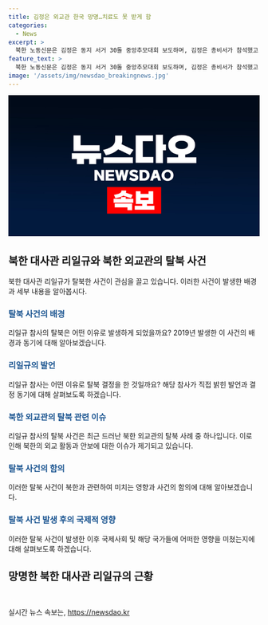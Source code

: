 ```yaml
---
title: 김정은 외교관 한국 망명…치료도 못 받게 함
categories:
  - News
excerpt: >
  북한 노동신문은 김정은 동지 서거 30돌 중앙추모대회 보도하며, 김정은 총비서가 참석했고 리일환 당 비서가 추모사를 맡았다. 또한, 쿠바 주재 북한대사관 리일규가 한국으로 망명한 사실이 확인됐다. 리 참사는 뇌물 요구와 치료 거부 등으로 탈북을 결심했으며, 한국과 쿠바 간의 수교를 저지하는 임무를 맡았지만 2월에 한국은 쿠바와 수교를 맺었다. 지난해 리 참사의 임무는 한국과 쿠바 간의 수교를 저지하는 것이었지만 2월 한국은 쿠바와 65년 만에 수교를 맺었다. 
feature_text: >
  북한 노동신문은 김정은 동지 서거 30돌 중앙추모대회 보도하며, 김정은 총비서가 참석했고 리일환 당 비서가 추모사를 맡았다. 또한, 쿠바 주재 북한대사관 리일규가 한국으로 망명한 사실이 확인됐다. 리 참사는 뇌물 요구와 치료 거부 등으로 탈북을 결심했으며, 한국과 쿠바 간의 수교를 저지하는 임무를 맡았지만 2월에 한국은 쿠바와 수교를 맺었다. 지난해 리 참사의 임무는 한국과 쿠바 간의 수교를 저지하는 것이었지만 2월 한국은 쿠바와 65년 만에 수교를 맺었다. 
image: '/assets/img/newsdao_breakingnews.jpg'
---
```


<p><img src="/assets/img/newsdao_breakingnews.jpg" alt="koreaapp 속보" /></p>

<h2 data-ke-size="size26">북한 대사관 리일규와 북한 외교관의 탈북 사건</h2>

<p data-ke-size="size16">북한 대사관 리일규가 탈북한 사건이 관심을 끌고 있습니다. 이러한 사건이 발생한 배경과 세부 내용을 알아봅시다.</p>

<h3><b><span style="color: #1a5490;">탈북 사건의 배경</span></b></h3>

<p data-ke-size="size16">리일규 참사의 탈북은 어떤 이유로 발생하게 되었을까요? 2019년 발생한 이 사건의 배경과 동기에 대해 알아보겠습니다.</p>

<h3><b><span style="color: #1a5490;">리일규의 발언</span></b></h3>

<p data-ke-size="size16">리일규 참사는 어떤 이유로 탈북 결정을 한 것일까요? 해당 참사가 직접 밝힌 발언과 결정 동기에 대해 살펴보도록 하겠습니다.</p>

<h3><b><span style="color: #1a5490;">북한 외교관의 탈북 관련 이슈</span></b></h3>

<p data-ke-size="size16">리일규 참사의 탈북 사건은 최근 드러난 북한 외교관의 탈북 사례 중 하나입니다. 이로 인해 북한의 외교 활동과 안보에 대한 이슈가 제기되고 있습니다.</p>

<h3><b><span style="color: #1a5490;">탈북 사건의 함의</span></b></h3>

<p data-ke-size="size16">이러한 탈북 사건이 북한과 관련하여 미치는 영향과 사건의 함의에 대해 알아보겠습니다.</p>

<h3><b><span style="color: #1a5490;">탈북 사건 발생 후의 국제적 영향</span></b></h3>

<p data-ke-size="size16">이러한 탈북 사건이 발생한 이후 국제사회 및 해당 국가들에 어떠한 영향을 미쳤는지에 대해 살펴보도록 하겠습니다.</p>

<h2 data-ke-size="size26">망명한 북한 대사관 리일규의 근황</h2>

<p data-ke-size="size16">&nbsp;</p>
실시간 뉴스 속보는, <a href="https://newsdao.kr" rel="dofollow">https://newsdao.kr</a>


